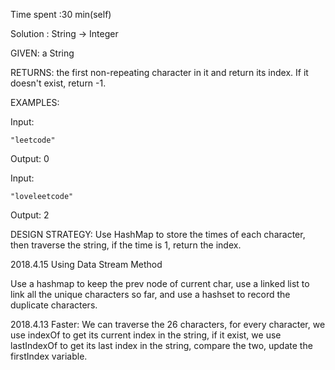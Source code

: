 Time spent :30 min(self)

Solution : String -> Integer	

GIVEN: a String 

RETURNS: the first non-repeating character in it and return its index. If it doesn't exist, return -1.

EXAMPLES:

Input: 

```
"leetcode"
```

Output: 0

Input: 

```
"loveleetcode"
```

Output: 2

DESIGN STRATEGY: Use HashMap to store the times of each character, then traverse the string, if the time is 1, return the index.



2018.4.15 Using Data Stream Method

Use a hashmap to keep the prev node of current char, use a linked list to link all the unique characters so far, and use a hashset to record the duplicate characters.

2018.4.13 Faster: We can traverse the 26 characters, for every character, we use indexOf to get its current index in the string, if it exist, we use lastIndexOf to get its last index in the string, compare the two, update the firstIndex variable.